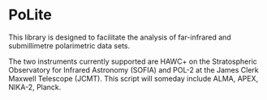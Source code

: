 # PoLite
This library is designed to facilitate the analysis of far-infrared and 
submillimetre polarimetric data sets. 

The two instruments currently supported are HAWC+ on the Stratospheric 
Observatory for Infrared Astronomy (SOFIA) and POL-2 at the James Clerk Maxwell
Telescope (JCMT). This script will someday include ALMA, APEX, NIKA-2, Planck.
